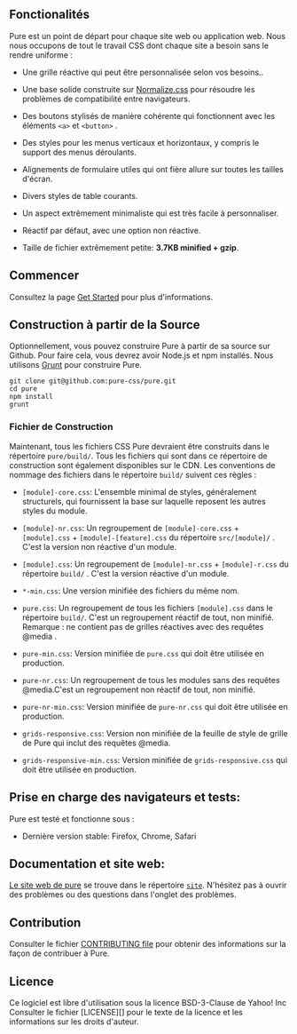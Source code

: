 ## Fonctionalités

Pure est un point de départ pour chaque site web ou application web. Nous nous occupons
de tout le travail CSS dont chaque site a besoin sans le rendre uniforme :

- Une grille réactive qui peut être personnalisée selon vos besoins..

- Une base solide construite sur [Normalize.css][] pour résoudre les problèmes de compatibilité entre navigateurs.

- Des boutons stylisés de manière cohérente qui fonctionnent avec les éléments `<a>` et `<button>` .

- Des styles pour les menus verticaux et horizontaux, y compris le support des menus déroulants.
- Alignements de formulaire utiles qui ont fière allure sur toutes les tailles d'écran.

- Divers styles de table courants.

- Un aspect extrêmement minimaliste qui est très facile à personnaliser.

- Réactif par défaut, avec une option non réactive.

- Taille de fichier extrêmement petite: **3.7KB minified + gzip**.

## Commencer

Consultez la page [Get Started][started] pour plus d'informations.

## Construction à partir de la Source

Optionnellement, vous pouvez construire Pure à partir de sa source sur Github. Pour faire cela, vous devrez avoir Node.js et npm installés. Nous utilisons [Grunt][] pour construire Pure.

```shell
git clone git@github.com:pure-css/pure.git
cd pure
npm install
grunt
```

### Fichier de Construction

Maintenant, tous les fichiers CSS Pure devraient être construits dans le répertoire `pure/build/`.
Tous les fichiers qui sont dans ce répertoire de construction sont également disponibles sur le CDN. Les conventions de nommage des fichiers dans le répertoire `build/` suivent ces règles :

- `[module]-core.css`: L'ensemble minimal de styles, généralement structurels, qui fournissent la base sur laquelle reposent les autres styles du module.

- `[module]-nr.css`: Un regroupement de `[module]-core.css` + `[module].css` + `[module]-[feature].css` du répertoire `src/[module]/` .
  C'est la version non réactive d'un module.

- `[module].css`: Un regroupement de `[module]-nr.css` + `[module]-r.css` du répertoire
  `build/` . C'est la version réactive d'un module.
- `*-min.css`: Une version minifiée des fichiers du même nom.

- `pure.css`: Un regroupement de tous les fichiers `[module].css` dans le répertoire `build/`. C'est
  un regroupement réactif de tout, non minifié. Remarque : ne contient pas de grilles réactives avec des requêtes @media .

- `pure-min.css`: Version minifiée de `pure.css` qui doit être utilisée en production.

- `pure-nr.css`: Un regroupement de tous les modules sans des requêtes @media.C'est un regroupement non réactif de tout, non minifié.

- `pure-nr-min.css`: Version minifiée de `pure-nr.css` qui doit être utilisée en production.

- `grids-responsive.css`: Version non minifiée de la feuille de style de grille de Pure qui inclut des requêtes @media.

- `grids-responsive-min.css`: Version minifiée de `grids-responsive.css` qui doit être utilisée en production.

## Prise en charge des navigateurs et tests:

Pure est testé et fonctionne sous :

- Dernière version stable: Firefox, Chrome, Safari

## Documentation et site web:

[Le site web de pure][pure] se trouve dans le répertoire [`site`][pure-site]. N'hésitez pas à ouvrir des problèmes ou des questions dans l'onglet des problèmes.

## Contribution

Consulter le fichier [CONTRIBUTING file][] pour obtenir des informations sur la façon de contribuer à Pure.

## Licence

Ce logiciel est libre d'utilisation sous la licence BSD-3-Clause de Yahoo! Inc
Consulter le fichier [LICENSE][] pour le texte de la licence et les informations sur les droits d'auteur.

[grunt]: http://gruntjs.com/
[contributing file]: https://github.com/pure-css/pure/blob/master/CONTRIBUTING.md
[license file]: https://github.com/pure-css/pure/blob/master/LICENSE
[normalize.css]: http://necolas.github.io/normalize.css/
[pure]: http://purecss.io/
[pure-site]: https://github.com/pure-css/pure/tree/master/site
[started]: https://purecss.io/start/
